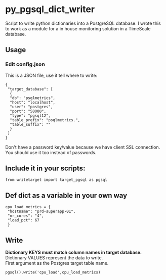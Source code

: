 # py_pgsql_dict_writer
Script to write python dictionaries into a PostgreSQL database.
I wrote this to work as a module for a in house monitoring solution in a TimeScale database.

## Usage
### Edit config.json
This is a JSON file, use it tell where to write:  
```
{
 "target_database": [  
  {  
  "db": "psqlmetrics",  
  "host": "localhost",  
  "user": "postgres",  
  "port": "50000",  
  "type": "pgsql12",  
  "table_prefix": "psqlmetrics.",  
  "table_suffix": ""  
  }  
 ]  
}
```
Don't have a password key/value because we have client SSL connection.
You should use it too instead of passwords.

## Include it in your scripts:
```from writetarget import target_pgsql as pgsql```

## Def dict as a variable in your own way
```
cpu_load_metrics = {  
 "hostname": "prd-superapp-01",  
 "nr_cores": "4",
 "load_pct": 67
 }
```

## Write
**Dictionary KEYS must match column names in target database.**  
Dictionary VALUES represent the data to write.  
First argument as the Postgres target table name.  

```pgsql().write('cpu_load',cpu_load_metrics)```




